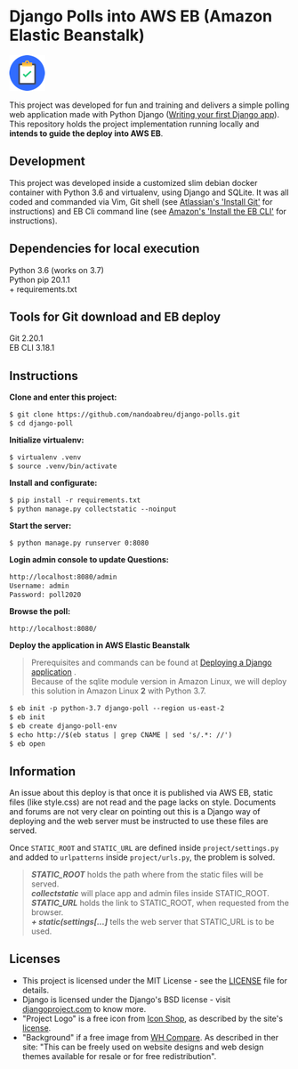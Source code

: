 # Django Polls into AWS EB (Amazon Elastic Beanstalk)

![Project Logo](docs/static/images/64x64.png "Project Logo")

This project was developed for fun and training and delivers 
a simple polling web application made with Python Django 
([Writing your first Django app](https://docs.djangoproject.com/en/1.11/intro/tutorial01/)). 
This repository holds the project implementation running locally and 
**intends to guide the deploy into AWS EB**.

## Development

This project was developed inside a customized slim debian docker container 
with Python 3.6 and virtualenv, using Django and SQLite. It was all coded and commanded via Vim, 
Git shell (see [Atlassian's 'Install Git'](https://www.atlassian.com/git/tutorials/install-git) 
for instructions) and EB Cli command line 
(see [Amazon's 'Install the EB CLI'](https://docs.aws.amazon.com/elasticbeanstalk/latest/dg/eb-cli3-install.html) 
for instructions).

## Dependencies for local execution

Python 3.6 (works on 3.7)  
Python pip 20.1.1  
\+ requirements.txt

## Tools for Git download and EB deploy

Git 2.20.1  
EB CLI 3.18.1  

## Instructions  

**Clone and enter this project:**  

    $ git clone https://github.com/nandoabreu/django-polls.git
    $ cd django-poll

**Initialize virtualenv:**

    $ virtualenv .venv
    $ source .venv/bin/activate

**Install and configurate:**

    $ pip install -r requirements.txt
    $ python manage.py collectstatic --noinput

**Start the server:**  

    $ python manage.py runserver 0:8080

**Login admin console to update Questions:**  
```
http://localhost:8080/admin  
Username: admin  
Password: poll2020
```

**Browse the poll:**  
```
http://localhost:8080/  
```

**Deploy the application in AWS Elastic Beanstalk**  
> Prerequisites and commands can be found at [Deploying a Django application](https://docs.aws.amazon.com/elasticbeanstalk/latest/dg/create-deploy-python-django.html#python-django-deploy) .  
> Because of the sqlite module version in Amazon Linux, we will deploy 
this solution in Amazon Linux **2** with Python 3.7.

    $ eb init -p python-3.7 django-poll --region us-east-2
    $ eb init
    $ eb create django-poll-env
    $ echo http://$(eb status | grep CNAME | sed 's/.*: //')
    $ eb open

## Information

An issue about this deploy is that once it is published via AWS EB, static files 
(like style.css) are not read and the page lacks on style. Documents and forums 
are not very clear on pointing out this is a Django way of deploying 
and the web server must be instructed to use these files are served.

Once `STATIC_ROOT` and `STATIC_URL` are defined inside `project/settings.py` and 
added to `urlpatterns` inside `project/urls.py`, the problem is solved.

> ***STATIC_ROOT*** holds the path where from the static files will be served.  
> ***collectstatic*** will place app and admin files inside STATIC_ROOT.  
> ***STATIC_URL*** holds the link to STATIC_ROOT, when requested from the browser.  
> ***\+ static(settings[...]*** tells the web server that STATIC_URL is to be used.

## Licenses

- This project is licensed under the MIT License - see the [LICENSE](LICENSE) file for details.  
- Django is licensed under the Django's BSD license - 
visit [djangoproject.com](https://www.djangoproject.com/foundation/faq/) to know more.  
- "Project Logo" is a free icon from 
[Icon Shop](https://freeiconshop.com/icon/task-complete-icon-flat/), 
as described by the site's [license](https://freeiconshop.com/icon-shop-license/).  
- "Background" if a free image from 
[WH Compare](https://whcompare.com). As described in ther site: 
"This can be freely used on website designs and web design themes 
available for resale or for free redistribution".

